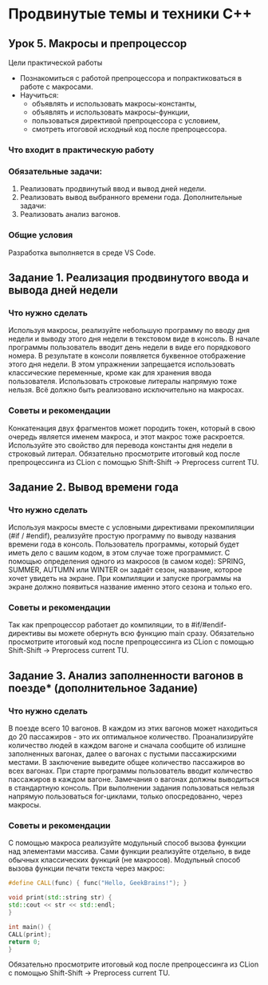 # Продвинутые темы и техники C++
## Урок 5. Макросы и препроцессор

Цели практической работы
* Познакомиться с работой препроцессора и попрактиковаться в работе с макросами.
* Научиться:
    - объявлять и использовать макросы-константы,
    - объявлять и использовать макросы-функции,
    - пользоваться директивой препроцессора с условием,
    - смотреть итоговой исходный код после препроцессора.

### Что входит в практическую работу
### Обязательные задачи:
1. Реализовать продвинутый ввод и вывод дней недели.
2. Реализовать вывод выбранного времени года.
Дополнительные задачи:
3. Реализовать анализ вагонов.

### Общие условия
Разработка выполняется в среде VS Code.
## Задание 1. Реализация продвинутого ввода и вывода дней недели

### Что нужно сделать
Используя макросы, реализуйте небольшую программу по вводу дня недели и выводу этого дня недели в текстовом виде в консоль.
В начале программы пользователь вводит день недели в виде его порядкового номера. В результате в консоли появляется буквенное отображение этого дня недели.
В этом упражнении запрещается использовать классические переменные, кроме как для хранения ввода пользователя. Использовать строковые литералы напрямую тоже нельзя. Всё должно быть реализовано исключительно на макросах.

### Советы и рекомендации
Конкатенация двух фрагментов может породить токен, который в свою очередь является именем макроса, и этот макрос тоже раскроется. Используйте это свойство для перевода константы дня недели в строковый литерал.
Обязательно просмотрите итоговый код после препроцессинга из CLion с помощью Shift-Shift → Preprocess current TU.

## Задание 2. Вывод времени года

### Что нужно сделать
Используя макросы вместе с условными директивами прекомпиляции (#if / #endif), реализуйте простую программу по выводу названия времени года в консоль.
Пользователь программы, который будет иметь дело с вашим кодом, в этом случае тоже программист. С помощью определения одного из макросов (в самом коде): SPRING, SUMMER, AUTUMN или WINTER он задаёт сезон, название, которое хочет увидеть на экране. При компиляции и запуске программы на экране должно появиться название именно этого сезона и только его.

### Советы и рекомендации
Так как препроцессор работает до компиляции, то в #if/#endif-директивы вы можете обернуть всю функцию main сразу.
Обязательно просмотрите итоговый код после препроцессинга из CLion с помощью Shift-Shift → Preprocess current TU.

## Задание 3. Анализ заполненности вагонов в поезде* (дополнительное Задание)

### Что нужно сделать
В поезде всего 10 вагонов. В каждом из этих вагонов может находиться до 20 пассажиров - это их оптимальное количество. Проанализируйте количество людей в каждом вагоне и сначала сообщите об излишне заполненных вагонах, далее о вагонах с пустыми пассажирскими местами. В заключение выведите общее количество пассажиров во всех вагонах.
При старте программы пользователь вводит количество пассажиров в каждом вагоне. Замечания о вагонах должны выводиться в стандартную консоль.
При выполнении задания пользоваться нельзя напрямую пользоваться for-циклами, только опосредованно, через макросы.

### Советы и рекомендации
С помощью макроса реализуйте модульный способ вызова функции над элементами массива. Сами функции реализуйте отдельно, в виде обычных классических функций (не макросов).
Модульный способ вызова функции печати текста через макрос:

```c++
#define CALL(func) { func("Hello, GeekBrains!"); }

void print(std::string str) {
std::cout << str << std::endl;
}

int main() {
CALL(print);
return 0;
}
```

Обязательно просмотрите итоговый код после препроцессинга из CLion с помощью 
Shift-Shift → Preprocess current TU.
